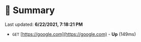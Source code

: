 # 📖 Summary
Last updated: **6/22/2021, 7:18:21 PM**

- `GET` [https://google.com](https://google.com) - **Up** (149ms)
